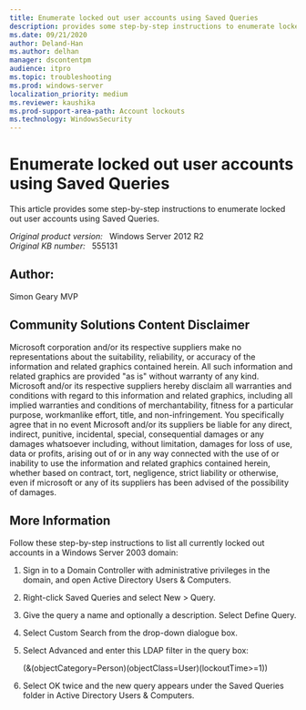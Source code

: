 ```yaml
---
title: Enumerate locked out user accounts using Saved Queries
description: provides some step-by-step instructions to enumerate locked out user accounts using Saved Queries
ms.date: 09/21/2020
author: Deland-Han
ms.author: delhan 
manager: dscontentpm
audience: itpro
ms.topic: troubleshooting
ms.prod: windows-server
localization_priority: medium
ms.reviewer: kaushika
ms.prod-support-area-path: Account lockouts
ms.technology: WindowsSecurity
---
```

# Enumerate locked out user accounts using Saved Queries

This article provides some step-by-step instructions to enumerate locked out user accounts using Saved Queries.

_Original product version:_ &nbsp; Windows Server 2012 R2  
_Original KB number:_ &nbsp; 555131

## Author:  

Simon Geary MVP

## Community Solutions Content Disclaimer

Microsoft corporation and/or its respective suppliers make no representations about the suitability, reliability, or accuracy of the information and related graphics contained herein. All such information and related graphics are provided "as is" without warranty of any kind. Microsoft and/or its respective suppliers hereby disclaim all warranties and conditions with regard to this information and related graphics, including all implied warranties and conditions of merchantability, fitness for a particular purpose, workmanlike effort, title, and non-infringement. You specifically agree that in no event Microsoft and/or its suppliers be liable for any direct, indirect, punitive, incidental, special, consequential damages or any damages whatsoever including, without limitation, damages for loss of use, data or profits, arising out of or in any way connected with the use of or inability to use the information and related graphics contained herein, whether based on contract, tort, negligence, strict liability or otherwise, even if microsoft or any of its suppliers has been advised of the possibility of damages.

## More Information

Follow these step-by-step instructions to list all currently locked out accounts in a Windows Server 2003 domain:

1. Sign in to a Domain Controller with administrative privileges in the domain, and open Active Directory Users & Computers.
2. Right-click Saved Queries and select New > Query.
3. Give the query a name and optionally a description. Select Define Query.
4. Select Custom Search from the drop-down dialogue box.
5. Select Advanced and enter this LDAP filter in the query box:

    (&(objectCategory=Person)(objectClass=User)(lockoutTime>=1))

6. Select OK twice and the new query appears under the Saved Queries folder in Active Directory Users & Computers.
